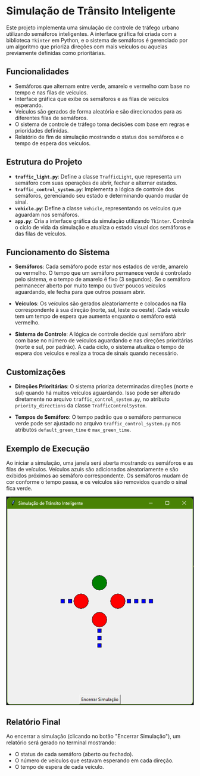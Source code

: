 # Simulação de Trânsito Inteligente

Este projeto implementa uma simulação de controle de tráfego urbano utilizando semáforos inteligentes. A interface gráfica foi criada com a biblioteca `Tkinter` em Python, e o sistema de semáforos é gerenciado por um algoritmo que prioriza direções com mais veículos ou aquelas previamente definidas como prioritárias.

## Funcionalidades

- Semáforos que alternam entre verde, amarelo e vermelho com base no tempo e nas filas de veículos.
- Interface gráfica que exibe os semáforos e as filas de veículos esperando.
- Veículos são gerados de forma aleatória e são direcionados para as diferentes filas de semáforos.
- O sistema de controle de tráfego toma decisões com base em regras e prioridades definidas.
- Relatório de fim de simulação mostrando o status dos semáforos e o tempo de espera dos veículos.

## Estrutura do Projeto

- **`traffic_light.py`**: Define a classe `TrafficLight`, que representa um semáforo com suas operações de abrir, fechar e alternar estados.
- **`traffic_control_system.py`**: Implementa a lógica de controle dos semáforos, gerenciando seu estado e determinando quando mudar de sinal.
- **`vehicle.py`**: Define a classe `Vehicle`, representando os veículos que aguardam nos semáforos.
- **`app.py`**: Cria a interface gráfica da simulação utilizando `Tkinter`. Controla o ciclo de vida da simulação e atualiza o estado visual dos semáforos e das filas de veículos.

## Funcionamento do Sistema

- **Semáforos**: Cada semáforo pode estar nos estados de verde, amarelo ou vermelho. O tempo que um semáforo permanece verde é controlado pelo sistema, e o tempo de amarelo é fixo (3 segundos). Se o semáforo permanecer aberto por muito tempo ou tiver poucos veículos aguardando, ele fecha para que outros possam abrir.
  
- **Veículos**: Os veículos são gerados aleatoriamente e colocados na fila correspondente à sua direção (norte, sul, leste ou oeste). Cada veículo tem um tempo de espera que aumenta enquanto o semáforo está vermelho.
  
- **Sistema de Controle**: A lógica de controle decide qual semáforo abrir com base no número de veículos aguardando e nas direções prioritárias (norte e sul, por padrão). A cada ciclo, o sistema atualiza o tempo de espera dos veículos e realiza a troca de sinais quando necessário.

## Customizações

- **Direções Prioritárias**: O sistema prioriza determinadas direções (norte e sul) quando há muitos veículos aguardando. Isso pode ser alterado diretamente no arquivo `traffic_control_system.py`, no atributo `priority_directions` da classe `TrafficControlSystem`.

- **Tempos de Semáforo**: O tempo padrão que o semáforo permanece verde pode ser ajustado no arquivo `traffic_control_system.py` nos atributos `default_green_time` e `max_green_time`.

## Exemplo de Execução

Ao iniciar a simulação, uma janela será aberta mostrando os semáforos e as filas de veículos. Veículos azuis são adicionados aleatoriamente e são exibidos próximos ao semáforo correspondente. Os semáforos mudam de cor conforme o tempo passa, e os veículos são removidos quando o sinal fica verde.

![Interface da Simulação](./example.png) 

## Relatório Final

Ao encerrar a simulação (clicando no botão "Encerrar Simulação"), um relatório será gerado no terminal mostrando:

- O status de cada semáforo (aberto ou fechado).
- O número de veículos que estavam esperando em cada direção.
- O tempo de espera de cada veículo.


